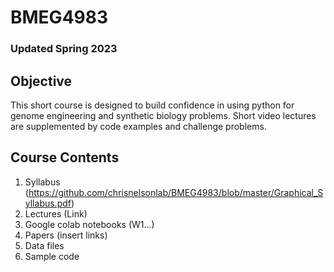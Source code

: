 # BMEG4983
### Updated Spring 2023
## Objective
This short course is designed to build confidence in using python for genome engineering and synthetic biology problems. Short video lectures are supplemented by code examples and challenge problems. 


## Course Contents
1. Syllabus (https://github.com/chrisnelsonlab/BMEG4983/blob/master/Graphical_Syllabus.pdf)
2. Lectures (Link)
3. Google colab notebooks (W1...)
4. Papers (insert links)
5. Data files
6. Sample code
